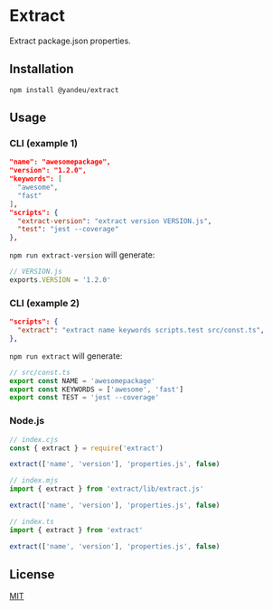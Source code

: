 # Extract

Extract package.json properties.

## Installation

```console
npm install @yandeu/extract
```

## Usage

### CLI (example 1)

```json
"name": "awesomepackage",
"version": "1.2.0",
"keywords": [
  "awesome",
  "fast"
],
"scripts": {
  "extract-version": "extract version VERSION.js",
  "test": "jest --coverage"
},
```

`npm run extract-version` will generate:

```js
// VERSION.js
exports.VERSION = '1.2.0'
```

### CLI (example 2)

```json
"scripts": {
  "extract": "extract name keywords scripts.test src/const.ts",
},
```

`npm run extract` will generate:

```ts
// src/const.ts
export const NAME = 'awesomepackage'
export const KEYWORDS = ['awesome', 'fast']
export const TEST = 'jest --coverage'
```

### Node.js

```js
// index.cjs
const { extract } = require('extract')

extract(['name', 'version'], 'properties.js', false)
```

```js
// index.mjs
import { extract } from 'extract/lib/extract.js'

extract(['name', 'version'], 'properties.js', false)
```

```js
// index.ts
import { extract } from 'extract'

extract(['name', 'version'], 'properties.js', false)
```

## License

[MIT](LICENSE)
